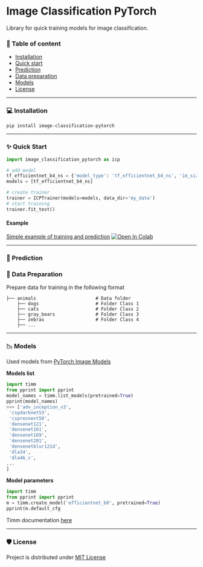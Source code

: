 # Image Classification PyTorch

Library for quick training models for image classification.


### :closed_book: Table of content
- [Installation](#installation)
- [Quick start](#quick-start)
- [Prediction](#prediction)
- [Data preparation](#data-preparation)
- [Models](#models)
- [License](#license)

---


### :computer: Installation <a name="installation"></a>

```python
pip install image-classification-pytorch
```
---

### ✨ Quick Start <a name="quick-start"></a>

```python
import image_classification_pytorch as icp

# add model
tf_efficientnet_b4_ns = {'model_type': 'tf_efficientnet_b4_ns', 'im_size': 380, 'im_size_test': 380, 'batch_size': 8, 'mean': [0.485, 0.456, 0.406], 'std': [0.229, 0.224, 0.225]}
models = [tf_efficientnet_b4_ns]

# create trainer
trainer = ICPTrainer(models=models, data_dir='my_data')
# start training
trainer.fit_test()
```

#### Example 
[Simple example of training and prediction](https://github.com/denred0/image_classification_pytorch/blob/master/examples/image_classification_pytorch_get_started.ipynb) [![Open In Colab](https://colab.research.google.com/assets/colab-badge.svg)](https://colab.research.google.com/drive/1M7oJDizCOrFTDJz0CaDy-ClvDMUvmlnv?usp=sharing)

---

### :telescope: Prediction <a name="prediction"></a>

### :file_folder: Data Preparation <a name="data-preparation"></a>
Prepare data for training in the following format

    ├── animals                      # Data folder
        ├── dogs                     # Folder Class 1
        ├── cats                     # Folder Class 2
        ├── gray_bears               # Folder Class 3
        ├── zebras                   # Folder Class 4
        ├── ...
 
---
### :chart_with_downwards_trend: Models <a name="models"></a>
Used models from [PyTorch Image Models](https://github.com/rwightman/pytorch-image-models)

**Models list**
```python
import timm
from pprint import pprint
model_names = timm.list_models(pretrained=True)
pprint(model_names)
>>> ['adv_inception_v3',
 'cspdarknet53',
 'cspresnext50',
 'densenet121',
 'densenet161',
 'densenet169',
 'densenet201',
 'densenetblur121d',
 'dla34',
 'dla46_c',
...
]
```

**Model parameters**
```python
import timm
from pprint import pprint
m = timm.create_model('efficientnet_b0', pretrained=True)
pprint(m.default_cfg
```

Timm documentation [here](https://rwightman.github.io/pytorch-image-models/)

---


### 🛡️ License <a name="license"></a>
Project is distributed under [MIT License](https://github.com/denred0/image_classification_pytorch/blob/master/LICENSE.txt)
